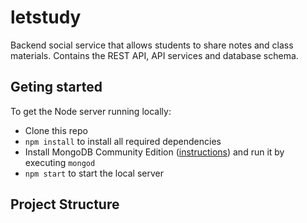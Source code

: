 # letstudy
Backend social service that allows students to share notes and class materials. Contains the REST API, API services and database schema.

## Geting started
To get the Node server running locally:

- Clone this repo
- `npm install` to install all required dependencies
- Install MongoDB Community Edition ([instructions](https://docs.mongodb.com/manual/installation/#tutorials)) and run it by executing `mongod`
- `npm start` to start the local server

## Project Structure
